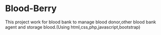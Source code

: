 # Blood-Berry
This project work for blood bank to manage blood donor,other blood bank agent and storage blood.(Using html,css,php,javascript,bootstrap)
